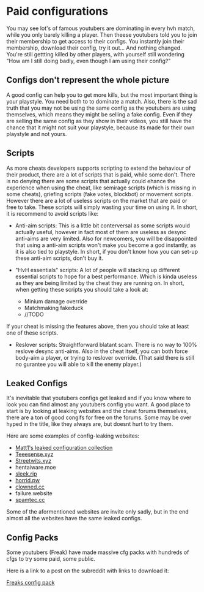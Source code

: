 # Paid configurations

You may see lot's of famous youtubers are dominating in every hvh match, while you only barely killing a player. Then theese youtubers told you to join their membership to get access to their configs. You instantly join their membership, download their config, try it out... And nothing changed. You're still gettting killed by other players, with yourself still wondering "How am I still doing badly, even though I am using their config?"

## Configs don't represent the whole picture

A good config can help you to get more kills, but the most important thing is your playstyle. You need both to to dominate a match. Also, there is the sad truth that you may not be using the same config as the youtubers are using themselves, which means they might be selling a fake config. Even if they are selling the same config as they show in their videos, you still have the chance that it might not suit your playstyle, because its made for their own playstyle and not yours.

## Scripts

As more cheats developers supports scripting to extend the behaviour of their product, there are a lot of scripts that is paid, while some don't. There is no denying there are some scripts that actually could ehance the experience when using the cheat, like semirage scripts (which is missing in some cheats), griefing scripts (fake votes, blockbot) or movement scripts. However there are a lot of useless scripts on the market that are paid or free to take. These scripts will simply wasting your time on using it. In short, it is recommend to avoid scripts like:

* Anti-aim scripts: This is a little bit conterversal as some scripts would actually useful, however in fact most of them are useless as desync anti-aims are very limited. Also for newcomers, you will be disappointed that using a anti-aim scripts won't make you become a god instantly, as it is also tied to playstyle. In short, if you don't know how you can set-up these anti-aim scripts, don't buy it.

* "HvH essentials" scripts: A lot of people will stacking up different essential scripts to hope for a best performance. Which is kinda useless as they are being limited by the cheat they are running on. In short, when getting these scripts you should take a look at:
  * Minium damage override
  * Matchmaking fakeduck
  * //TODO

If your cheat is missing the features above, then you should take at least one of these scripts.

* Reslover scripts: Straightforward blatant scam. There is no way to 100% reslove desync anti-aims. Also in the cheat itself, you can both force body-aim a player, or trying to reslover override. (That said there is still no gurantee you will able to kill the enemy player.)

## Leaked Configs

It's inevitable that youtubers configs get leaked and if you know where to look you can find almost any youtubers config you want. A good place to start is by looking at leaking websites and the cheat forums themselves, there are a ton of good congifs for free on the forums. Some may be over hyped in the title, like they always are, but doesnt hurt to try them.

Here are some examples of config-leaking websites:

* [Matt1's leaked configuration collection](https://old.reddit.com/r/Csgohacks/comments/f1wdlb/freak_config_pack_reuploaded/)
* [Teeesense.xyz](https://teeesense.xyz/forums/)
* [Streetwits.xyz](https://streetwits.xyz/forums/)
* hentaiware.moe
* [sleek.rip](https://sleek.rip/home.php)
* [horrid.pw](https://horrid.pw/)
* [clowned.cc](https://forum.clowned.cc/)
* failure.website
* [spamtec.cc](http://spamtec.cc/)

Some of the aformentioned websites are invite only sadly, but in the end almost all the websites have the same leaked configs.

## Config Packs

Some youtubers (Freak) have made massive cfg packs with hundreds of cfgs to try some paid, some public.

Here is a link to a post on the subreddit with links to download it:

[Freaks config pack](https://www.reddit.com/r/Csgohacks/comments/f1wdlb/freak_config_pack_reuploaded/)